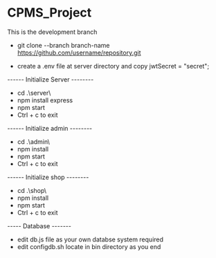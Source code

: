 # CPMS_Project
This is the development branch

- git clone --branch branch-name https://github.com/username/repository.git

- create a .env file at server directory and copy
        jwtSecret = "secret";

------ Initialize Server --------
- cd .\server\
- npm install express
- npm start
- Ctrl + c to exit

------ Initialize admin --------
- cd .\admin\
- npm install
- npm start
- Ctrl + c to exit

------ Initialize shop --------
- cd .\shop\
- npm install
- npm start
- Ctrl + c to exit

----- Database -------
- edit db.js file as your own databse system required
- edit configdb.sh locate in bin directory as you end
